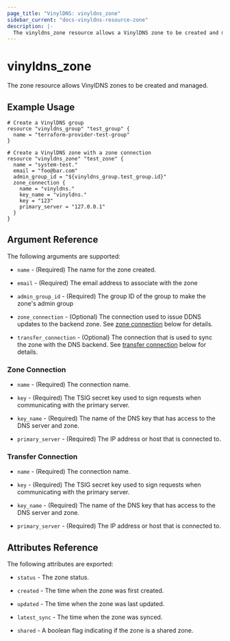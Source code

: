 ```yaml
---
page_title: "VinylDNS: vinyldns_zone"
sidebar_current: "docs-vinyldns-resource-zone"
description: |-
  The vinyldns_zone resource allows a VinylDNS zone to be created and managed.
---
```


# vinyldns\_zone

The zone resource allows VinylDNS zones to be created and managed.

## Example Usage

```hcl
# Create a VinylDNS group
resource "vinyldns_group" "test_group" {
  name = "terraform-provider-test-group"
}

# Create a VinylDNS zone with a zone connection
resource "vinyldns_zone" "test_zone" {
  name = "system-test."
  email = "foo@bar.com"
  admin_group_id = "${vinyldns_group.test_group.id}"
  zone_connection {
    name = "vinyldns."
    key_name = "vinyldns."
    key = "123"
    primary_server = "127.0.0.1"
  }
}
```

## Argument Reference

The following arguments are supported:

* `name` - (Required) The name for the zone created.

* `email` - (Required) The email address to associate with the zone

* `admin_group_id` - (Required) The group ID of the group to make the zone's admin group

* `zone_connection` - (Optional) The connection used to issue DDNS updates to the backend zone.
  See [zone connection](#zone-connection) below for details.

* `transfer_connection` - (Optional) The connection that is used to sync the zone with the DNS backend.
  See [transfer connection](#transfer-connection) below for details.

### Zone Connection

* `name` - (Required) The connection name.

* `key` - (Required) The TSIG secret key used to sign requests when communicating with the primary server.

* `key_name` - (Required) The name of the DNS key that has access to the DNS server and zone.

* `primary_server` - (Required) The IP address or host that is connected to.

### Transfer Connection

* `name` - (Required) The connection name.

* `key` - (Required) The TSIG secret key used to sign requests when communicating with the primary server.

* `key_name` - (Required) The name of the DNS key that has access to the DNS server and zone.

* `primary_server` - (Required) The IP address or host that is connected to.

## Attributes Reference

The following attributes are exported:

* `status` - The zone status.

* `created` - The time when the zone was first created.

* `updated` - The time when the zone was last updated.

* `latest_sync` - The time when the zone was synced.

* `shared` - A boolean flag indicating if the zone is a shared zone.
